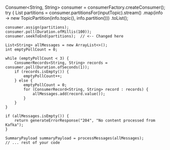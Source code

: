 Consumer<String, String> consumer = consumerFactory.createConsumer();
try {
    List<TopicPartition> partitions = consumer.partitionsFor(inputTopic).stream()
            .map(info -> new TopicPartition(info.topic(), info.partition()))
            .toList();

    consumer.assign(partitions);
    consumer.poll(Duration.ofMillis(100));
    consumer.seekToEnd(partitions);  // <-- Changed here

    List<String> allMessages = new ArrayList<>();
    int emptyPollCount = 0;

    while (emptyPollCount < 3) {
        ConsumerRecords<String, String> records = consumer.poll(Duration.ofSeconds(1));
        if (records.isEmpty()) {
            emptyPollCount++;
        } else {
            emptyPollCount = 0;
            for (ConsumerRecord<String, String> record : records) {
                allMessages.add(record.value());
            }
        }
    }

    if (allMessages.isEmpty()) {
        return generateErrorResponse("204", "No content processed from Kafka");
    }

    SummaryPayload summaryPayload = processMessages(allMessages);
    // ... rest of your code
